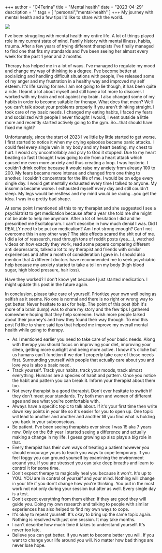 +++
author = "C4Terina"
title = "Mental health"
date = "2023-04-29"
description = ""
tags = [
    "personal","mental-health"
]
+++
My journey with mental health and a few tips I'd like to share with the world. 
<!--more-->
![](https://pbs.twimg.com/media/FTEAebfXoAEY8lL?format=jpg&name=small)

I've been struggling with mental health my entire life. A lot of things played role in my current state of mind. Family history with mental illness, habits, trauma. After a few years of trying different therapists I've finally managed to find one that fits my standards and I've been seeing her almost every week for the past 1 year and 2 months.

Therapy has helped me in a lot of ways. I've managed to regulate my mood and change my way of thinking to a degree. I've become better at socializing and handling difficult situations with people, I've released some of my anger and my frustration in a healthy way and improved my self esteem. It's life saving for me. I am not going to lie though, it has been quite a ride. I learnt a lot about myself and still have a lot more to discover. I worked with my brain and not against my brain. I also changed some of my habits in order to become suitable for therapy. What does that mean? Well you can't talk about your problems properly if you aren't thinking straight. I took care of my basic needs. I changed my eating habits, I faced my fears and socialized with people I never thought I would, I went outside a little more and recently started actively going to the gym. So...that should have fixed me right? 

Unfortunately, since the start of 2023 I've little by little started to get worse. I first started to notice it when my crying episodes became panic attacks. I could feel every single vein in my body and my heart beating, my chest to hurt. I would cry uncontrollably and pray to God it stopped. Due to my heart beating so fast I thought I was going to die from a heart attack which caused me even more anxiety and thus creating a loop. I was hysteric. I couldn't drink coffee because it would raise my anxiety from already 100 to 200. My fears became more intense and changed from one thing to another. I couldn't concentrate for the life of me. I would be on edge every single day. I would get mentally exhausted every time I talked to anyone. My insomnia became worse. I exhausted myself every day and still couldn't sleep. My legs would be restless and my mind would be racing...you get the idea. I was in a pretty bad shape.  

At some point I mentioned all this to my therapist and she suggested I see a psychiatrist to get medication because after a year she told me she might not be able to help me anymore. After a lot of hesitation I did and he prescribed me Escitalopram. I can't describe in how much denial I was. Did I REALLY need to be put on medication? Am I not strong enough? Can I not overcome this in any other way? The side effects scared the shit out of me. I did a lot of reasearch, read through tons of reddit posts (yea....), watched videos on how exactly they work, read some papers comparing different anti depressants, talked a lot to my therapist and friends with similar experiences and after a month of consideration I gave in. I should also mention that 4 different doctors have recommended me to seek psychiatric help because my anxiety started to take a toll on my body (high blood sugar, high blood pressure, hair loss).

Have they worked? I don't know yet because I just started medication. I might update this post in the future again. 

In conclusion, please take care of yourself. Prioritize your own well being as selfish as it seems. No one is normal and there is no right or wrong way to get better. Never hesitate to ask for help. The point of this post (tbh it's more of a brain dump) was to share my story and the few tips I gathered somewhere hoping that they help someone.  I wish more people talked about their journey's and how they found their way through. To end this post I'd like to share said tips that helped me improve my overall mental health while going to therapy. 

* As I mentioned earlier you need to take care of your basic needs. Along with therapy you should focus on improving your diet, improving your sleep, getting more sunlight and being more active. I know it's cliche but us humans can't function if we don't properly take care of those needs first. Surrounding yourself with people that actually care about you and love you is also a basic need. 
* Track yourself. Track your habits, track your moods, track almost everything. Humans are a species of habit and pattern. Once you notice the habit and pattern you can break it. Inform your therapist about them too. 
* Not every therapist is a good therapist. Don't ever hesitate to switch if they don't meet your standards. Try both men and women of different ages and see what you're comfortable with.
* Always have a specific topic to talk about. If it's your first time then write down key points in your life so it's easier for you to open up. One topic will lead to another and another and another till you find what is holding you back in your subconscious.
* Be patient. I've been seeing therapists ever since I was 15 aka 7 years now. Only on the 6th year I started seeing a difference and actually making a change in my life. I guess growing up also plays a big role in that. 
* Every therapist has their own ways of treating a patient however you should encourage yours to teach you ways to cope temporary. If you feel foggy you can ground yourself by examining the environment around you. If you are stressed you can take deep breaths and learn to control it for some time.
* Don't expect therapy to magically heal you because it won't. It's up to YOU. YOU are in control of yourself and your mind. Nothing will change in your life if you don't change how you're thinking. You put in the most work not not only during your session but after as well. Every single day is a test.
* Don't expect everything from them either. If they are good they will guide you. Doing my own research and talking to people with similar experiences has also helped to find my own ways to cope.
* It's okay to repeat yourself. It's okay to bring up the same topic again. Nothing is resolved with just one session. It may take months. 
* I can't describe how much time it takes to understand yourself. It's never too late. 
* Believe you can get better. If you want to become better you will. If you want to change your life around you will. No matter how bad things are never lose hope.
